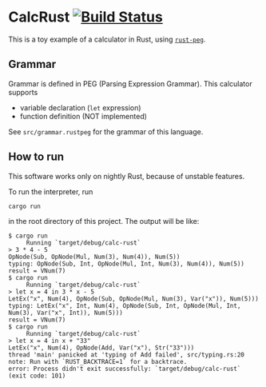 # CalcRust [![Build Status](https://travis-ci.org/koba-e964/calc-rust.svg?branch=master)](https://travis-ci.org/koba-e964/calc-rust)

This is a toy example of a calculator in Rust, using [`rust-peg`](https://github.com/kevinmehall/rust-peg).

## Grammar
Grammar is defined in PEG (Parsing Expression Grammar).
This calculator supports

- variable declaration (`let` expression)
- function definition (NOT implemented)

See `src/grammar.rustpeg` for the grammar of this language.

## How to run
This software works only on nightly Rust, because of unstable features.

To run the interpreter, run
```
cargo run
```
in the root directory of this project. The output will be like:
```
$ cargo run
     Running `target/debug/calc-rust`
> 3 * 4 - 5
OpNode(Sub, OpNode(Mul, Num(3), Num(4)), Num(5))
typing: OpNode(Sub, Int, OpNode(Mul, Int, Num(3), Num(4)), Num(5))
result = VNum(7)
$ cargo run
     Running `target/debug/calc-rust`
> let x = 4 in 3 * x - 5
LetEx("x", Num(4), OpNode(Sub, OpNode(Mul, Num(3), Var("x")), Num(5)))
typing: LetEx("x", Int, Num(4), OpNode(Sub, Int, OpNode(Mul, Int, Num(3), Var("x", Int)), Num(5)))
result = VNum(7)
$ cargo run
     Running `target/debug/calc-rust`
> let x = 4 in x + "33"
LetEx("x", Num(4), OpNode(Add, Var("x"), Str("33")))
thread 'main' panicked at 'typing of Add failed', src/typing.rs:20
note: Run with `RUST_BACKTRACE=1` for a backtrace.
error: Process didn't exit successfully: `target/debug/calc-rust` (exit code: 101)
```